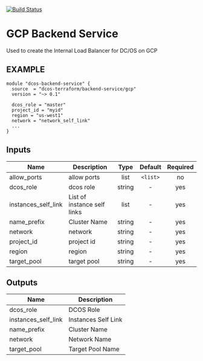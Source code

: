 [![Build Status](https://jenkins-terraform.mesosphere.com/service/dcos-terraform-jenkins/job/dcos-terraform/job/terraform-gcp-backend-service/job/master/badge/icon)](https://jenkins-terraform.mesosphere.com/service/dcos-terraform-jenkins/job/dcos-terraform/job/terraform-gcp-backend-service/job/master/)
# GCP Backend Service

Used to create the Internal Load Balancer for DC/OS on GCP

## EXAMPLE

```hcl
module "dcos-backend-service" {
  source  = "dcos-terraform/backend-service/gcp"
  version = "~> 0.1"

  dcos_role = "master"
  project_id = "myid"
  region = "us-west1"
  network = "network_self_link"
  ...
}
```


## Inputs

| Name | Description | Type | Default | Required |
|------|-------------|:----:|:-----:|:-----:|
| allow_ports | allow ports | list | `<list>` | no |
| dcos_role | dcos role | string | - | yes |
| instances_self_link | List of instance self links | list | - | yes |
| name_prefix | Cluster Name | string | - | yes |
| network | network | string | - | yes |
| project_id | project id | string | - | yes |
| region | region | string | - | yes |
| target_pool | target pool | string | - | yes |

## Outputs

| Name | Description |
|------|-------------|
| dcos_role | DCOS Role |
| instances_self_link | Instances Self Link |
| name_prefix | Cluster Name |
| network | Network Name |
| target_pool | Target Pool Name |


